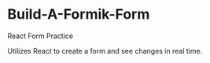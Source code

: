 # Build-A-Formik-Form
React Form Practice

Utilizes React to create a form and see changes in real time.
